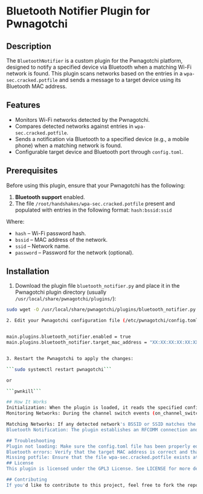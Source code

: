 # Bluetooth Notifier Plugin for Pwnagotchi

## Description
The `BluetoothNotifier` is a custom plugin for the Pwnagotchi platform, designed to notify a specified device via Bluetooth when a matching Wi-Fi network is found. This plugin scans networks based on the entries in a `wpa-sec.cracked.potfile` and sends a message to a target device using its Bluetooth MAC address.

## Features
- Monitors Wi-Fi networks detected by the Pwnagotchi.
- Compares detected networks against entries in `wpa-sec.cracked.potfile`.
- Sends a notification via Bluetooth to a specified device (e.g., a mobile phone) when a matching network is found.
- Configurable target device and Bluetooth port through `config.toml`.

## Prerequisites
Before using this plugin, ensure that your Pwnagotchi has the following:
1. **Bluetooth support** enabled.
2. The file `/root/handshakes/wpa-sec.cracked.potfile` present and populated with entries in the following format: `hash:bssid:ssid`

Where:
- `hash` – Wi-Fi password hash.
- `bssid` – MAC address of the network.
- `ssid` – Network name.
- `password` – Password for the network (optional).

## Installation
1. Download the plugin file `bluetooth_notifier.py` and place it in the Pwnagotchi plugin directory (usually `/usr/local/share/pwnagotchi/plugins/`):
```bash
sudo wget -O /usr/local/share/pwnagotchi/plugins/bluetooth_notifier.py https://example.com/bluetooth_notifier.py

2. Edit your Pwnagotchi configuration file (/etc/pwnagotchi/config.toml) to enable and configure the plugin:


main.plugins.bluetooth_notifier.enabled = true
main.plugins.bluetooth_notifier.target_mac_address = "XX:XX:XX:XX:XX:XX"


3. Restart the Pwnagotchi to apply the changes:

```sudo systemctl restart pwnagotchi```

or

```pwnkill```

## How It Works
Initialization: When the plugin is loaded, it reads the specified configuration parameters from config.toml.
Monitoring Networks: During the channel switch events (on_channel_switch), it scans all visible access points (APs).

Matching Networks: If any detected network's BSSID or SSID matches the entries in wpa-sec.cracked.potfile, the plugin sends a notification to the specified Bluetooth device.
Bluetooth Notification: The plugin establishes an RFCOMM connection and sends the SSID and BSSID of the detected network to the target device.

## Troubleshooting
Plugin not loading: Make sure the config.toml file has been properly edited and the plugin is enabled.
Bluetooth errors: Verify that the target MAC address is correct and that the Bluetooth module is functioning correctly on your Pwnagotchi.
Missing potfile: Ensure that the file wpa-sec.cracked.potfile exists at `/root/handshakes/` and is properly formatted.
## License
This plugin is licensed under the GPL3 License. See LICENSE for more details.

## Contributing
If you'd like to contribute to this project, feel free to fork the repository and submit a pull request. Any improvements, bug fixes, or feature additions are welcome!
